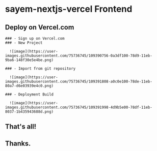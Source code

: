 # sayem-nextjs-vercel Frontend

  ## Deploy on Vercel.com
    ### - Sign up on Vercel.com
    ### - New Project

      ![image](https://user-images.githubusercontent.com/75736745/109390756-0a3df100-78d9-11eb-9ba6-148f30e5e4be.png)

    ### - Import from git repository

      ![image](https://user-images.githubusercontent.com/75736745/109391808-a0c0e100-78de-11eb-80a7-d6e03939e4c0.png)

    ### - Deployment Build

      ![image](https://user-images.githubusercontent.com/75736745/109391998-4d9b5e00-78df-11eb-8037-1b435943688d.png)

## That's all!

## Thanks.
